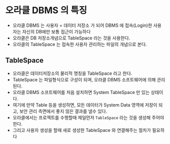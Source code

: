 # 오라클 DBMS 의 특징

- 오라클 DBMS 는 사용자 = 데이터 저장소 가 되어 DBMS 에 접속(Login)한 사용자는 자신의 DB에만 보통 접근이 가능하다
- 오라클은 DB 저장소개념으로 TableSpace 라는 것을 사용한다.
- 오라클의 TableSpace 는 접속한 사용자 관리하는 파일의 개념으로 본다.

## TableSpace

- 오라클은 데이터저장소의 물리적 명칭을 TableSpace 라고 한다.
- TableSpace 는 파일형식으로 구성이 되며, 오라클 DBMS 소프트웨어에 의해 관리된다.
- 오라클 DBMS 소프트웨어를 처음 설치하면 System TableSpace 만 있는 상태이다.
- 여기에 만약 Table 등을 생성하면, 모든 데이터가 System Data 영역에 저장이 되고, 보안 관리 측면에서 좋지 않은 결과를 낼수 있다.
- 오라클에서는 프로젝트를 수행할때 제일먼저 `TableSpace` 라는 것을 생성해 주어야 한다.
- 그리고 사용자 생성을 할때 새로 생성한 TableSpace 와 연결해주는 절차가 필요하다
